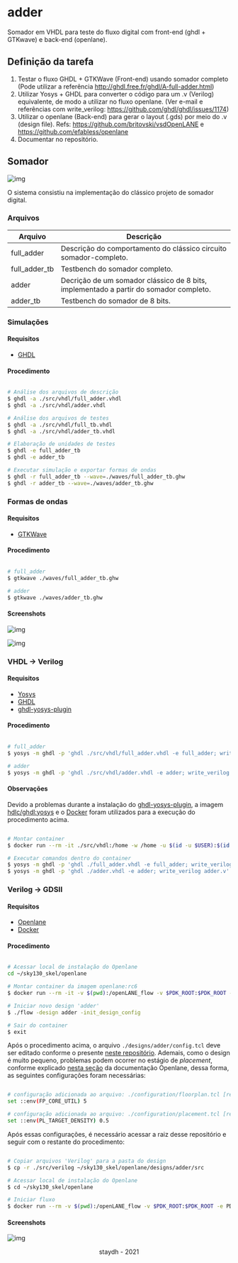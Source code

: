 # adder
Somador em VHDL para teste do fluxo digital com front-end (ghdl + GTKwave) e back-end (openlane).

## Definição da tarefa
1. Testar o fluxo GHDL + GTKWave (Front-end) usando somador completo (Pode utilizar a referência http://ghdl.free.fr/ghdl/A-full-adder.html)
2. Utilizar Yosys + GHDL para converter o código para um .v (Verilog) equivalente, de modo a utilizar no fluxo openlane. (Ver e-mail e referências com write_verilog: https://github.com/ghdl/ghdl/issues/1174)
3. Utilizar o openlane (Back-end) para gerar o layout (.gds) por meio do .v (design file). Refs: https://github.com/britovski/vsdOpenLANE e https://github.com/efabless/openlane
4. Documentar no repositório.

## Somador

![img](.github/design.svg)

O sistema consistiu na implementação do clássico projeto de somador digital.

### Arquivos

Arquivo    | Descrição
---------- | ------
full_adder | Descrição do comportamento do clássico circuito somador-completo.
full_adder_tb  | Testbench do somador completo.
adder  | Decrição de um somador clássico de 8 bits, implementado a partir do somador completo.
adder_tb  | Testbench do somador de 8 bits.

### Simulações

#### Requisitos

- [GHDL](http://ghdl.free.fr/)

#### Procedimento

```bash

# Análise dos arquivos de descrição
$ ghdl -a ./src/vhdl/full_adder.vhdl
$ ghdl -a ./src/vhdl/adder.vhdl

# Análise dos arquivos de testes
$ ghdl -a ./src/vhdl/full_tb.vhdl
$ ghdl -a ./src/vhdl/adder_tb.vhdl

# Elaboração de unidades de testes
$ ghdl -e full_adder_tb
$ ghdl -e adder_tb

# Executar simulação e exportar formas de ondas
$ ghdl -r full_adder_tb --wave=./waves/full_adder_tb.ghw
$ ghdl -r adder_tb --wave=./waves/adder_tb.ghw

```

### Formas de ondas

#### Requisitos

- [GTKWave](http://gtkwave.sourceforge.net/)

#### Procedimento

```bash 

# full_adder
$ gtkwave ./waves/full_adder_tb.ghw

# adder
$ gtkwave ./waves/adder_tb.ghw

```

#### Screenshots

![img](.github/full_adder.png)

![img](.github/adder_tb.png)

### VHDL -> Verilog

#### Requisitos

- [Yosys](http://www.clifford.at/yosys/)
- [GHDL](http://ghdl.free.fr/)
- [ghdl-yosys-plugin](https://github.com/ghdl/ghdl-yosys-plugin)

#### Procedimento

```bash

# full_adder
$ yosys -m ghdl -p 'ghdl ./src/vhdl/full_adder.vhdl -e full_adder; write_verilog full_adder.v'

# adder
$ yosys -m ghdl -p 'ghdl ./src/vhdl/adder.vhdl -e adder; write_verilog adder.v'

```

#### Observações

Devido a problemas durante a instalação do [ghdl-yosys-plugin](https://github.com/ghdl/ghdl-yosys-plugin), a imagem [hdlc/ghdl:yosys](https://hub.docker.com/r/hdlc/ghdl/tags) e o [Docker](https://www.docker.com/) foram utilizados para a execução do procedimento acima.

```bash

# Montar container
$ docker run --rm -it ./src/vhdl:/home -w /home -u $(id -u $USER):$(id -g $USER) hdlc/ghdl:yosys

# Executar comandos dentro do container
$ yosys -m ghdl -p 'ghdl ./full_adder.vhdl -e full_adder; write_verilog full_adder.v'
$ yosys -m ghdl -p 'ghdl ./adder.vhdl -e adder; write_verilog adder.v'

```

### Verilog -> GDSII

#### Requisitos

- [Openlane](https://github.com/efabless/openlane)
- [Docker](https://www.docker.com/)

#### Procedimento

```bash

# Acessar local de instalação do Openlane
cd ~/sky130_skel/openlane

# Montar container da imagem openlane:rc6 
$ docker run --rm -it -v $(pwd):/openLANE_flow -v $PDK_ROOT:$PDK_ROOT -e PDK_ROOT=$PDK_ROOT -u $(id -u $USER):$(id -g $USER) openlane:rc6 

# Iniciar novo design 'adder'
$ ./flow -design adder -init_design_config

# Sair do container
$ exit
```

Após o procedimento acima, o arquivo `./designs/adder/config.tcl` deve ser editado conforme o presente [neste repositório](./config.tcl). Ademais, como o design é muito pequeno, problemas podem ocorrer no estágio de *placement*, conforme explicado [nesta seção](https://github.com/efabless/openlane/wiki#how-to-add-a-small-design) da documentação Openlane, dessa forma, as seguintes configurações foram necessárias:

```bash

# configuração adicionada ao arquivo: ./configuration/floorplan.tcl [relativo ao diretório do openlane]
set ::env(FP_CORE_UTIL) 5

# configuração adicionada ao arquivo: ./configuration/placement.tcl [relativo ao diretório do openlane]
set ::env(PL_TARGET_DENSITY) 0.5

```

Após essas configurações, é necessário acessar a raiz desse repositório e seguir com o restante do procedimento:

```bash

# Copiar arquivos 'Verilog' para a pasta do design
$ cp -r ./src/verilog ~/sky130_skel/openlane/designs/adder/src

# Acessar local de instalação do Openlane
$ cd ~/sky130_skel/openlane

# Iniciar fluxo
$ docker run --rm -v $(pwd):/openLANE_flow -v $PDK_ROOT:$PDK_ROOT -e PDK_ROOT=$PDK_ROOT -u $(id -u $USER):$(id -g $USER) openlane:rc6 ./flow -design adder -tag openlane_run

```

#### Screenshots
![img](.github/gds.png)

<p align="center">staydh - 2021</p>
